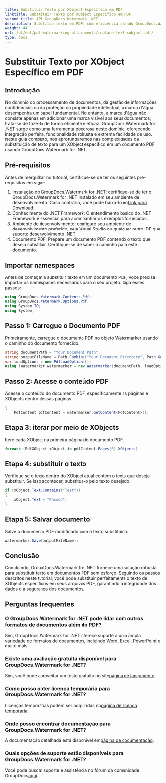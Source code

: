 ```yaml
---
title: Substituir Texto por XObject Específico em PDF
linktitle: Substituir Texto por XObject Específico em PDF
second_title: API GroupDocs.Watermark .NET
description: Substitua texto em PDFs com eficiência usando GroupDocs.Watermark for .NET. Integre perfeitamente marcas d'água em seus aplicativos .NET.
weight: 44
url: /pt/net/pdf-watermarking-attachments/replace-text-xobject-pdf/
type: docs
---
```

# Substituir Texto por XObject Específico em PDF

## Introdução
No domínio do processamento de documentos, da gestão de informações confidenciais ou da proteção da propriedade intelectual, a marca d'água desempenha um papel fundamental. No entanto, a marca d'água não consiste apenas em adicionar uma marca visível aos seus documentos; trata-se de fazê-lo de forma eficiente e eficaz. GroupDocs.Watermark for .NET surge como uma ferramenta poderosa neste domínio, oferecendo integração perfeita, funcionalidade robusta e extrema facilidade de uso. Neste guia completo, nos aprofundaremos nas complexidades da substituição de texto para um XObject específico em um documento PDF usando GroupDocs.Watermark for .NET.
## Pré-requisitos
Antes de mergulhar no tutorial, certifique-se de ter os seguintes pré-requisitos em vigor:
1.  Instalação do GroupDocs.Watermark for .NET: certifique-se de ter o GroupDocs.Watermark for .NET instalado em seu ambiente de desenvolvimento. Caso contrário, você pode baixá-lo no[Link para Download](https://releases.groupdocs.com/Watermark/net/).
2. Conhecimento do .NET Framework: O entendimento básico do .NET Framework é essencial para acompanhar os exemplos fornecidos.
3. Ambiente de desenvolvimento: configure seu ambiente de desenvolvimento preferido, seja Visual Studio ou qualquer outro IDE que suporte desenvolvimento .NET.
4. Documento PDF: Prepare um documento PDF contendo o texto que deseja substituir. Certifique-se de saber o caminho para este documento.

## Importar namespaces
Antes de começar a substituir texto em um documento PDF, você precisa importar os namespaces necessários para o seu projeto. Siga esses passos:

```csharp
using GroupDocs.Watermark.Contents.Pdf;
using GroupDocs.Watermark.Options.Pdf;
using System.IO;
using System;
```
## Passo 1: Carregue o Documento PDF
Primeiramente, carregue o documento PDF no objeto Watermarker usando o caminho do documento fornecido.
```csharp
string documentPath = "Your Document Path";
string outputFileName = Path.Combine("Your Document Directory", Path.GetFileName(documentPath));
var loadOptions = new PdfLoadOptions();
using (Watermarker watermarker = new Watermarker(documentPath, loadOptions))
```
## Passo 2: Acesse o conteúdo PDF
Acesse o conteúdo do documento PDF, especificamente as páginas e XObjects dentro dessas páginas.
```csharp
{
    PdfContent pdfContent = watermarker.GetContent<PdfContent>();
```
## Etapa 3: iterar por meio de XObjects
Itere cada XObject na primeira página do documento PDF.
```csharp
foreach (PdfXObject xObject in pdfContent.Pages[0].XObjects)
```
## Etapa 4: substituir o texto
Verifique se o texto dentro do XObject atual contém o texto que deseja substituir. Se isso acontecer, substitua-o pelo texto desejado.
```csharp
if (xObject.Text.Contains("Test"))
{
    xObject.Text = "Passed";
}
```
## Etapa 5: Salvar documento
Salve o documento PDF modificado com o texto substituído.
```csharp
watermarker.Save(outputFileName);
```

## Conclusão
Concluindo, GroupDocs.Watermark for .NET fornece uma solução robusta para substituir texto em documentos PDF sem esforço. Seguindo os passos descritos neste tutorial, você pode substituir perfeitamente o texto de XObjects específicos em seus arquivos PDF, garantindo a integridade dos dados e a segurança dos documentos.
## Perguntas frequentes
### O GroupDocs.Watermark for .NET pode lidar com outros formatos de documentos além do PDF?
Sim, GroupDocs.Watermark for .NET oferece suporte a uma ampla variedade de formatos de documentos, incluindo Word, Excel, PowerPoint e muito mais.
### Existe uma avaliação gratuita disponível para GroupDocs.Watermark for .NET?
 Sim, você pode aproveitar um teste gratuito no site[página de lançamento](https://releases.groupdocs.com/).
### Como posso obter licença temporária para GroupDocs.Watermark for .NET?
 Licenças temporárias podem ser adquiridas no[página de licença temporária](https://purchase.groupdocs.com/temporary-license/).
### Onde posso encontrar documentação para GroupDocs.Watermark for .NET?
 A documentação detalhada está disponível em[página de documentação](https://tutorials.groupdocs.com/Watermark/net/).
### Quais opções de suporte estão disponíveis para GroupDocs.Watermark for .NET?
 Você pode buscar suporte e assistência no fórum da comunidade GroupDocs[aqui](https://forum.groupdocs.com/c/watermark/19).